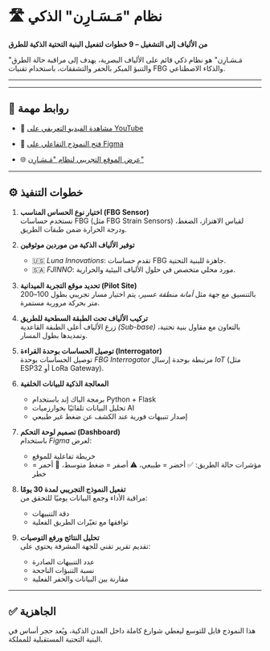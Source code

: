 # 🛣️ نظام "مَـسَـارِن" الذكي  
**من الألياف إلى التشغيل – 9 خطوات لتفعيل البنية التحتية الذكية للطرق**

"مَـسَـارِن" هو نظام ذكي قائم على الألياف البصرية، يهدف إلى مراقبة حالة الطرق والتنبؤ المبكر بالحفر والتشققات، باستخدام تقنيات FBG والذكاء الاصطناعي.

---

---

## 🔗 روابط مهمة

- 🎥 [مشاهدة الفيديو التعريفي على YouTube](https://youtu.be/alQEIz5MCos)  

- 🧩 [فتح النموذج التفاعلي على Figma](https://www.figma.com/design/fsSBzCtnrzuGVkuoyxHieY/hac.?node-id=339-2710)  

- 🌐 [عرض الموقع التجريبي لنظام "مَـسَـارِن"](https://aser.ddpdyz20iath7.amplifyapp.com//)

---

## ⚙️ خطوات التنفيذ

1. **اختيار نوع الحساس المناسب (FBG Sensor)**  
   نستخدم حساسات FBG (مثل FBG Strain Sensors) لقياس الاهتزاز، الضغط، ودرجة الحرارة ضمن طبقات الطريق.

2. **توفير الألياف الذكية من موردين موثوقين**  
   - 🇺🇸 *Luna Innovations*: تقدم حساسات FBG جاهزة للبنية التحتية.  
   - 🇸🇦 *FJINNO*: مورد محلي متخصص في حلول الألياف البيئية والحرارية.

3. **تحديد موقع التجربة الميدانية (Pilot Site)**  
   بالتنسيق مع جهة مثل *أمانة منطقة عسير*، يتم اختيار مسار تجريبي بطول 100–200 متر بحركة مرورية مستمرة.

4. **تركيب الألياف تحت الطبقة السطحية للطريق**  
   زرع الألياف أعلى الطبقة القاعدية *(Sub-base)* بالتعاون مع مقاول بنية تحتية، وتمديدها بطول المسار.

5. **توصيل الحساسات بوحدة القراءة (Interrogator)**  
   توصيل الحساسات بوحدة *FBG Interrogator* مرتبطة بوحدة إرسال *IoT* (مثل ESP32 أو LoRa Gateway).

6. **المعالجة الذكية للبيانات الخلفية**  
   - برمجة الباك إند باستخدام Python + Flask  
   - تحليل البيانات تلقائيًا بخوارزميات AI  
   - إصدار تنبيهات فورية عند الكشف عن ضغط غير طبيعي

7. **تصميم لوحة التحكم (Dashboard)**  
   باستخدام *Figma* لعرض:  
   - خريطة تفاعلية للموقع  
   - مؤشرات حالة الطريق: ✅ أخضر = طبيعي، ⚠️ أصفر = ضغط متوسط، 🚨 أحمر = خطر

8. **تفعيل النموذج التجريبي لمدة 30 يومًا**  
   مراقبة الأداء وجمع البيانات يوميًا للتحقق من:  
   - دقة التنبيهات  
   - توافقها مع تغيّرات الطريق الفعلية

9. **تحليل النتائج ورفع التوصيات**  
   تقديم تقرير تقني للجهة المشرفة يحتوي على:  
   - عدد التنبيهات الصادرة  
   - نسبة التنبؤات الناجحة  
   - مقارنة بين البيانات والحفر الفعلية

---

## ✅ الجاهزية

هذا النموذج قابل للتوسع ليغطي شوارع كاملة داخل المدن الذكية، ويُعد حجر أساس في البنية التحتية المستقبلية للمملكة.
